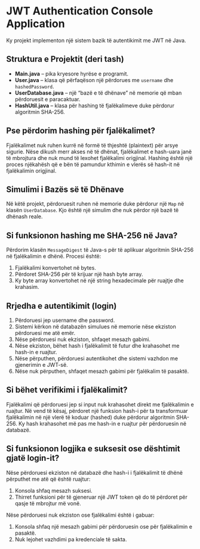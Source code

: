 # JWT Authentication Console Application

Ky projekt implementon një sistem bazik të autentikimit me JWT në Java.

## Struktura e Projektit (deri tash)

- **Main.java** – pika kryesore hyrëse e programit.
- **User.java** – klasa që përfaqëson një përdorues me `username` dhe `hashedPassword`.
- **UserDatabase.java** – një “bazë e të dhënave” në memorie që mban përdoruesit e paracaktuar.
- **HashUtil.java** – klasa për hashing të fjalëkalimeve duke përdorur algoritmin SHA-256.

## Pse përdorim hashing për fjalëkalimet?

Fjalëkalimet nuk ruhen kurrë në formë të thjeshtë (plaintext) për arsye sigurie. Nëse dikush merr akses në të dhënat, fjalëkalimet e hash-uara janë të mbrojtura dhe nuk mund të lexohet fjalëkalimi origjinal. Hashing është një proces njëkahësh që e bën të pamundur kthimin e vlerës së hash-it në fjalëkalimin origjinal.

## Simulimi i Bazës së të Dhënave

Në këtë projekt, përdoruesit ruhen në memorie duke përdorur një `Map` në klasën `UserDatabase`. Kjo është një simulim dhe nuk përdor një bazë të dhënash reale.

## Si funksionon hashing me SHA-256 në Java?

Përdorim klasën `MessageDigest` të Java-s për të aplikuar algoritmin SHA-256 në fjalëkalimin e dhënë. Procesi është:

1. Fjalëkalimi konvertohet në bytes.
2. Përdoret SHA-256 për të krijuar një hash byte array.
3. Ky byte array konvertohet në një string hexadecimale për ruajtje dhe krahasim.

## Rrjedha e autentikimit (login)
1.	Përdoruesi jep username dhe password.
2.	Sistemi kërkon në databazën simulues në memorie nëse ekziston përdoruesi me atë emër.
3.	Nëse përdoruesi nuk ekziston, shfaqet mesazh gabimi.
4.	Nëse ekziston, bëhet hash i fjalëkalimit të futur dhe krahasohet me hash-in e ruajtur.
5.	Nëse përputhen, përdoruesi autentikohet dhe sistemi vazhdon me gjenerimin e JWT-së.
6.	Nëse nuk përputhen, shfaqet mesazh gabimi për fjalëkalim të pasaktë.

## Si bëhet verifikimi i fjalëkalimit?

Fjalëkalimi që përdoruesi jep si input nuk krahasohet direkt me fjalëkalimin e ruajtur. Në vend të kësaj, përdoret një funksion hash-i për ta transformuar fjalëkalimin në një vlerë të koduar (hashed) duke përdorur algoritmin SHA-256. Ky hash krahasohet më pas me hash-in e ruajtur për përdoruesin në databazë.

## Si funksionon logjika e suksesit ose dështimit gjatë login-it?

Nëse përdoruesi ekziston në databazë dhe hash-i i fjalëkalimit të dhënë përputhet me atë që është ruajtur:

1. Konsola shfaq mesazh suksesi.
2. Thirret funksioni për të gjeneruar një JWT token që do të përdoret për qasje të mbrojtur më vonë.

Nëse përdoruesi nuk ekziston ose fjalëkalimi është i gabuar:

1. Konsola shfaq një mesazh gabimi për përdoruesin ose për fjalëkalimin e pasaktë.
2. Nuk lejohet vazhdimi pa kredenciale të sakta.
